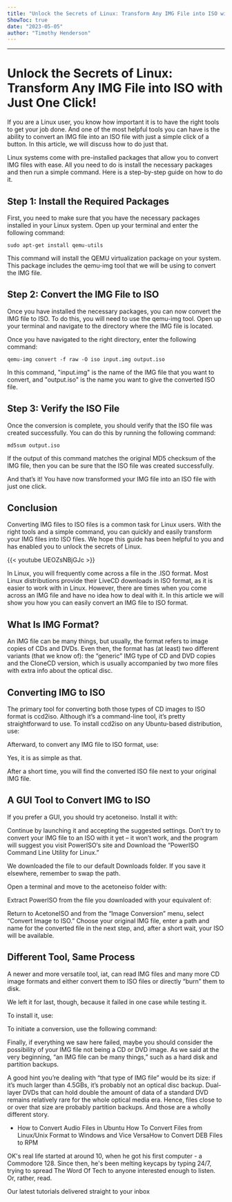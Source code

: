 ```yaml
---
title: "Unlock the Secrets of Linux: Transform Any IMG File into ISO with Just One Click!"
ShowToc: true 
date: "2023-05-05"
author: "Timothy Henderson"
---
```

*****
# Unlock the Secrets of Linux: Transform Any IMG File into ISO with Just One Click!

If you are a Linux user, you know how important it is to have the right tools to get your job done. And one of the most helpful tools you can have is the ability to convert an IMG file into an ISO file with just a simple click of a button. In this article, we will discuss how to do just that.

Linux systems come with pre-installed packages that allow you to convert IMG files with ease. All you need to do is install the necessary packages and then run a simple command. Here is a step-by-step guide on how to do it.

## Step 1: Install the Required Packages

First, you need to make sure that you have the necessary packages installed in your Linux system. Open up your terminal and enter the following command:

```
sudo apt-get install qemu-utils
```

This command will install the QEMU virtualization package on your system. This package includes the qemu-img tool that we will be using to convert the IMG file.

## Step 2: Convert the IMG File to ISO

Once you have installed the necessary packages, you can now convert the IMG file to ISO. To do this, you will need to use the qemu-img tool. Open up your terminal and navigate to the directory where the IMG file is located.

Once you have navigated to the right directory, enter the following command:

```
qemu-img convert -f raw -O iso input.img output.iso
```

In this command, "input.img" is the name of the IMG file that you want to convert, and "output.iso" is the name you want to give the converted ISO file.

## Step 3: Verify the ISO File

Once the conversion is complete, you should verify that the ISO file was created successfully. You can do this by running the following command:

```
md5sum output.iso
```

If the output of this command matches the original MD5 checksum of the IMG file, then you can be sure that the ISO file was created successfully.

And that’s it! You have now transformed your IMG file into an ISO file with just one click.

## Conclusion

Converting IMG files to ISO files is a common task for Linux users. With the right tools and a simple command, you can quickly and easily transform your IMG files into ISO files. We hope this guide has been helpful to you and has enabled you to unlock the secrets of Linux.

{{< youtube UEOZsNBjGJc >}} 



In Linux, you will frequently come across a file in the .ISO format. Most Linux distributions provide their LiveCD downloads in ISO format, as it is easier to work with in Linux. However, there are times when you come across an IMG file and have no idea how to deal with it. In this article we will show you how you can easily convert an IMG file to ISO format.
 
## What Is IMG Format?
 
An IMG file can be many things, but usually, the format refers to image copies of CDs and DVDs. Even then, the format has (at least) two different variants (that we know of): the “generic” IMG type of CD and DVD copies and the CloneCD version, which is usually accompanied by two more files with extra info about the optical disc.
 
## Converting IMG to ISO
 
The primary tool for converting both those types of CD images to ISO format is ccd2iso. Although it’s a command-line tool, it’s pretty straightforward to use. To install ccd2iso on any Ubuntu-based distribution, use:
 
Afterward, to convert any IMG file to ISO format, use:
 
Yes, it is as simple as that.
 
After a short time, you will find the converted ISO file next to your original IMG file.
 
## A GUI Tool to Convert IMG to ISO
 
If you prefer a GUI, you should try acetoneiso. Install it with:
 
Continue by launching it and accepting the suggested settings. Don’t try to convert your IMG file to an ISO with it yet – it won’t work, and the program will suggest you visit PowerISO‘s site and Download the “PowerISO Command Line Utility for Linux.”
 
We downloaded the file to our default Downloads folder. If you save it elsewhere, remember to swap the path.
 
Open a terminal and move to the acetoneiso folder with:
 
Extract PowerISO from the file you downloaded with your equivalent of:
 
Return to AcetoneISO and from the “Image Conversion” menu, select “Convert Image to ISO.” Choose your original IMG file, enter a path and name for the converted file in the next step, and, after a short wait, your ISO will be available.
 
## Different Tool, Same Process
 
A newer and more versatile tool, iat, can read IMG files and many more CD image formats and either convert them to ISO files or directly “burn” them to disk.
 
We left it for last, though, because it failed in one case while testing it.
 
To install it, use:
 
To initiate a conversion, use the following command:
 
Finally, if everything we saw here failed, maybe you should consider the possibility of your IMG file not being a CD or DVD image. As we said at the very beginning, “an IMG file can be many things,” such as a hard disk and partition backups.
 
A good hint you’re dealing with “that type of IMG file” would be its size: if it’s much larger than 4.5GBs, it’s probably not an optical disc backup. Dual-layer DVDs that can hold double the amount of data of a standard DVD remains relatively rare for the whole optical media era. Hence, files close to or over that size are probably partition backups. And those are a wholly different story.
 
- How to Convert Audio Files in Ubuntu How To Convert Files from Linux/Unix Format to Windows and Vice VersaHow to Convert DEB Files to RPM

 
OK's real life started at around 10, when he got his first computer - a Commodore 128. Since then, he's been melting keycaps by typing 24/7, trying to spread The Word Of Tech to anyone interested enough to listen. Or, rather, read.
 
Our latest tutorials delivered straight to your inbox




